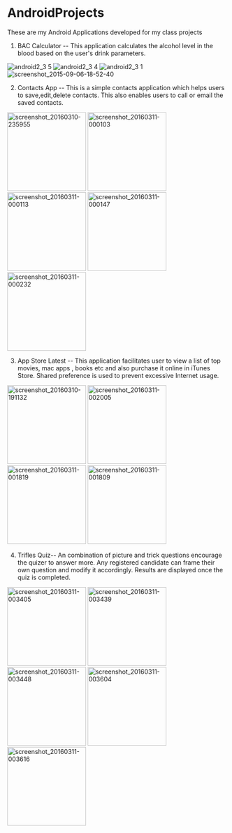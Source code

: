 # AndroidProjects
These are my Android Applications developed for my class projects

1) BAC Calculator --  This application calculates the alcohol level in the blood based on the user's drink parameters.


![android2_3 5](https://cloud.githubusercontent.com/assets/10491786/9706998/dfb2fd58-54c7-11e5-8b03-95b252282f84.png)  ![android2_3 4](https://cloud.githubusercontent.com/assets/10491786/9706999/e1cd5dfe-54c7-11e5-8677-d398d2225464.png)  ![android2_3 1](https://cloud.githubusercontent.com/assets/10491786/9707000/e3449814-54c7-11e5-9352-548474aece03.png)
![screenshot_2015-09-06-18-52-40](https://cloud.githubusercontent.com/assets/10491786/9707025/c51260fa-54c8-11e5-8861-b5db785e0b43.png)


2) Contacts App  -- This is a simple contacts application which helps users to save,edit,delete contacts. This also enables users to call or email the saved contacts.

<img width="180" alt="screenshot_20160310-235955" src="https://cloud.githubusercontent.com/assets/14880033/13693877/d95fe2f2-e71d-11e5-8d6a-8bc2d941a22f.png">
<img width="180" alt="screenshot_20160311-000103" src="https://cloud.githubusercontent.com/assets/14880033/13693879/db4b10e6-e71d-11e5-90a7-d0be6183fc26.png">
<img width="180" alt="screenshot_20160311-000113" src="https://cloud.githubusercontent.com/assets/14880033/13693880/e03ca0e2-e71d-11e5-90a3-eb63269e47a1.png">
<img width="180" alt="screenshot_20160311-000147" src="https://cloud.githubusercontent.com/assets/14880033/13693882/e702e51c-e71d-11e5-8664-4221dee1996c.png">
<img width="180" alt="screenshot_20160311-000232" src="https://cloud.githubusercontent.com/assets/14880033/13693884/e9a75190-e71d-11e5-9a4c-3b037db7335f.png">

3) App Store Latest -- This application facilitates user to view a list of top movies, mac apps , books etc and also purchase it online in iTunes Store. Shared preference is used to prevent excessive Internet usage.

<img width="180" alt="screenshot_20160310-191132" src="https://cloud.githubusercontent.com/assets/14880033/13694049/4fd88eba-e71f-11e5-830d-537fea345d40.png">
<img width="180" alt="screenshot_20160311-002005" src="https://cloud.githubusercontent.com/assets/14880033/13694050/52132ca8-e71f-11e5-91d6-f83b0b26d119.png">
<img width="180" alt="screenshot_20160311-001819" src="https://cloud.githubusercontent.com/assets/14880033/13694052/5381f1f0-e71f-11e5-9ae5-cac84fe67532.png">
<img width="180" alt="screenshot_20160311-001809" src="https://cloud.githubusercontent.com/assets/14880033/13694053/56c7747a-e71f-11e5-8956-702ea6eaefdb.png">

4) Trifles Quiz-- An combination of picture and trick questions encourage the quizer to answer more. Any registered candidate can 
frame their own question and modify it accordingly. Results are displayed once the quiz is completed. 

<img width="180" alt="screenshot_20160311-003405" src="https://cloud.githubusercontent.com/assets/14880033/13694268/aac57c78-e721-11e5-9132-8b145ad4de8c.png">
<img width="180" alt="screenshot_20160311-003439" src="https://cloud.githubusercontent.com/assets/14880033/13694269/ad4533e4-e721-11e5-93b1-94a9a38f8992.png">
<img width="180" alt="screenshot_20160311-003448" src="https://cloud.githubusercontent.com/assets/14880033/13694270/b1e67890-e721-11e5-8ec4-4f060d4f0579.png">
<img width="180" alt="screenshot_20160311-003604" src="https://cloud.githubusercontent.com/assets/14880033/13694273/b6812404-e721-11e5-81a2-caeb32fb25fa.png">
<img width="180" alt="screenshot_20160311-003616" src="https://cloud.githubusercontent.com/assets/14880033/13694274/b860f150-e721-11e5-89a7-1bdf5a170325.png">

